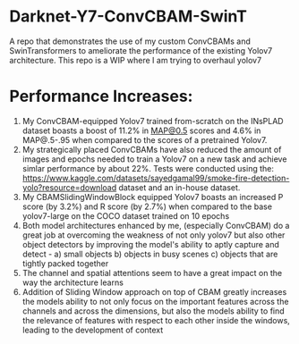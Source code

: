# Darknet-Y7-ConvCBAM-SwinT
A repo that demonstrates the use of my custom ConvCBAMs and SwinTransformers to ameliorate the performance of the existing Yolov7 architecture. This repo is a WIP where I am trying to overhaul yolov7 

# Performance Increases:

1) My ConvCBAM-equipped Yolov7 trained from-scratch on the INsPLAD dataset boasts a boost of 11.2% in MAP@0.5 scores and 4.6% in MAP@.5-.95 when compared to the scores of a pretrained Yolov7.
2) My strategically placed ConvCBAMs have also reduced the amount of images and epochs needed to train a Yolov7 on a new task and achieve simlar performance by about 22%. Tests were conducted using the: https://www.kaggle.com/datasets/sayedgamal99/smoke-fire-detection-yolo?resource=download dataset and an in-house dataset.
3) My CBAMSlidingWindowBlock equipped Yolov7 boasts an increased P score (by 3.2%) and R score (by 2.7%) when compared to the base yolov7-large on the COCO dataset trained on 10 epochs
4) Both model architectures enhanced by me, (especially ConvCBAM) do a great job at overcoming the weakness of not only yolov7 but also other object detectors by improving the model's ability to aptly capture and detect -
   a) small objects
   b) objects in busy scenes
   c) objects that are tightly packed together
5) The channel and spatial attentions seem to have a great impact on the way the architecture learns
6) Addition of Sliding Window approach on top of CBAM greatly increases the models ability to not only focus on the important features across the channels and across the dimensions, but also the models ability to find the relevance of features with respect to each other inside the windows, leading to the development of context
